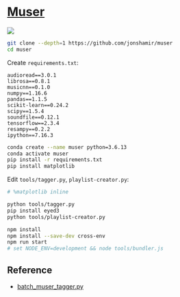 # [Muser](https://github.com/jonshamir/muser)

![](https://img.shields.io/github/license/jonshamir/muser)

```sh
git clone --depth=1 https://github.com/jonshamir/muser
cd muser
```

Create `requirements.txt`:

```
audioread==3.0.1
librosa==0.8.1
musicnn==0.1.0
numpy==1.16.6
pandas==1.1.5
scikit-learn==0.24.2
scipy==1.5.4
soundfile==0.12.1
tensorflow==2.3.4
resampy==0.2.2
ipython==7.16.3
```

```sh
conda create --name muser python=3.6.13
conda activate muser
pip install -r requirements.txt
pip install matplotlib
```

Edit `tools/tagger.py`, `playlist-creator.py`:

```py
# %matplotlib inline
```

```sh
python tools/tagger.py
pip install eyed3
python tools/playlist-creator.py
```

```sh
npm install
npm install --save-dev cross-env
npm run start
# set NODE_ENV=development && node tools/bundler.js
```

## Reference

- [batch_muser_tagger.py](https://gist.github.com/scillidan/92b36835451da63a247e287e6753ea5c)

[^1]: [Instruction how to install the package to solve dependency issues](https://github.com/jordipons/musicnn/issues/28)
[^2]: [Install TensorFlow with pip](https://www.tensorflow.org/install/pip)
[^3]: [Python pip 清华安装源被封禁下载](https://rewrz.com/archive/tsinghua-pip-source-blocked-requests)